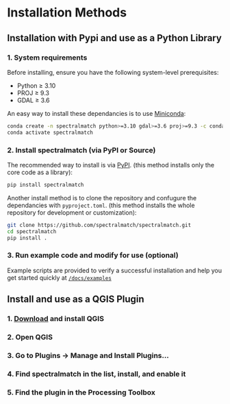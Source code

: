 # Installation Methods

## Installation with Pypi and use as a Python Library

### 1. System requirements
Before installing, ensure you have the following system-level prerequisites:

- Python ≥ 3.10
- PROJ ≥ 9.3
- GDAL ≥ 3.6

An easy way to install these dependancies is to use [Miniconda](https://www.anaconda.com/docs/getting-started/miniconda/install#quickstart-install-instructions):
```bash
conda create -n spectralmatch python>=3.10 gdal>=3.6 proj>=9.3 -c conda-forge
conda activate spectralmatch
```

### 2. Install spectralmatch (via PyPI or Source)

The recommended way to install is via [PyPI](https://pypi.org/). (this method installs only the core code as a library):

```bash
pip install spectralmatch
```


Another install method is to clone the repository and confugure the dependancies with `pyproject.toml`. (this method installs the whole repository for development or customization):

```bash
git clone https://github.com/spectralmatch/spectralmatch.git
cd spectralmatch
pip install .
```

### 3. Run example code and modify for use (optional)

Example scripts are provided to verify a successful installation and help you get started quickly at [`/docs/examples`](https://github.com/spectralmatch/spectralmatch/blob/main/docs/examples/)

## Install and use as a QGIS Plugin

### 1. [Download](https://qgis.org/download/) and install QGIS
### 2.	Open QGIS
### 3.	Go to Plugins → Manage and Install Plugins…
### 4.	Find spectralmatch in the list, install, and enable it
### 5.	Find the plugin in the Processing Toolbox
